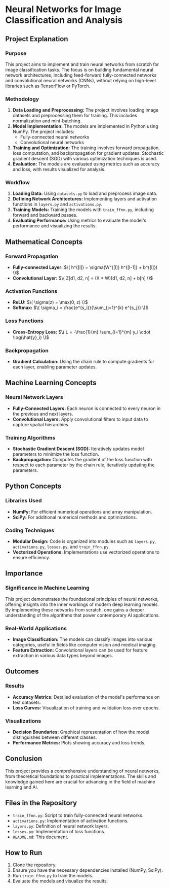# Neural Networks for Image Classification and Analysis

## Project Explanation

### Purpose
This project aims to implement and train neural networks from scratch for image classification tasks. The focus is on building fundamental neural network architectures, including feed-forward fully-connected networks and convolutional neural networks (CNNs), without relying on high-level libraries such as TensorFlow or PyTorch.

### Methodology
1. **Data Loading and Preprocessing:** The project involves loading image datasets and preprocessing them for training. This includes normalization and mini-batching.
2. **Model Implementation:** The models are implemented in Python using NumPy. The project includes:
   - Fully-connected neural networks
   - Convolutional neural networks
3. **Training and Optimization:** The training involves forward propagation, loss computation, and backpropagation for gradient updates. Stochastic gradient descent (SGD) with various optimization techniques is used.
4. **Evaluation:** The models are evaluated using metrics such as accuracy and loss, with results visualized for analysis.

### Workflow
1. **Loading Data:** Using `datasets.py` to load and preprocess image data.
2. **Defining Network Architectures:** Implementing layers and activation functions in `layers.py` and `activations.py`.
3. **Training Models:** Training the models with `train_ffnn.py`, including forward and backward passes.
4. **Evaluating Performance:** Using metrics to evaluate the model's performance and visualizing the results.

## Mathematical Concepts

### Forward Propagation
- **Fully-connected Layer:** $\( h^{[l]} = \sigma(W^{[l]} h^{[l-1]} + b^{[l]}) \)$
- **Convolutional Layer:** $\( Z[d1, d2, n] = (X * W)[d1, d2, n] + b[n] \)$

### Activation Functions
- **ReLU:** $\( \sigma(z) = \max(0, z) \)$
- **Softmax:** $\( \sigma_i = \frac{e^{s_i}}{\sum_{j=1}^{k} e^{s_j}} \)$

### Loss Functions
- **Cross-Entropy Loss:** $\( L = -\frac{1}{m} \sum_{i=1}^{m} y_i \cdot \log(\hat{y}_i) \)$

### Backpropagation
- **Gradient Calculation:** Using the chain rule to compute gradients for each layer, enabling parameter updates.

## Machine Learning Concepts

### Neural Network Layers
- **Fully-Connected Layers:** Each neuron is connected to every neuron in the previous and next layers.
- **Convolutional Layers:** Apply convolutional filters to input data to capture spatial hierarchies.

### Training Algorithms
- **Stochastic Gradient Descent (SGD):** Iteratively updates model parameters to minimize the loss function.
- **Backpropagation:** Computes the gradient of the loss function with respect to each parameter by the chain rule, iteratively updating the parameters.

## Python Concepts

### Libraries Used
- **NumPy:** For efficient numerical operations and array manipulation.
- **SciPy:** For additional numerical methods and optimizations.

### Coding Techniques
- **Modular Design:** Code is organized into modules such as `layers.py`, `activations.py`, `losses.py`, and `train_ffnn.py`.
- **Vectorized Operations:** Implementations use vectorized operations to ensure efficiency.

## Importance

### Significance in Machine Learning
This project demonstrates the foundational principles of neural networks, offering insights into the inner workings of modern deep learning models. By implementing these networks from scratch, one gains a deeper understanding of the algorithms that power contemporary AI applications.

### Real-World Applications
- **Image Classification:** The models can classify images into various categories, useful in fields like computer vision and medical imaging.
- **Feature Extraction:** Convolutional layers can be used for feature extraction in various data types beyond images.

## Outcomes

### Results
- **Accuracy Metrics:** Detailed evaluation of the model's performance on test datasets.
- **Loss Curves:** Visualization of training and validation loss over epochs.

### Visualizations
- **Decision Boundaries:** Graphical representation of how the model distinguishes between different classes.
- **Performance Metrics:** Plots showing accuracy and loss trends.

## Conclusion

This project provides a comprehensive understanding of neural networks, from theoretical foundations to practical implementations. The skills and knowledge gained here are crucial for advancing in the field of machine learning and AI.

## Files in the Repository
- `train_ffnn.py`: Script to train fully-connected neural networks.
- `activations.py`: Implementation of activation functions.
- `layers.py`: Definition of neural network layers.
- `losses.py`: Implementation of loss functions.
- `README.md`: This document.

## How to Run
1. Clone the repository.
2. Ensure you have the necessary dependencies installed (NumPy, SciPy).
3. Run `train_ffnn.py` to train the models.
4. Evaluate the models and visualize the results.


